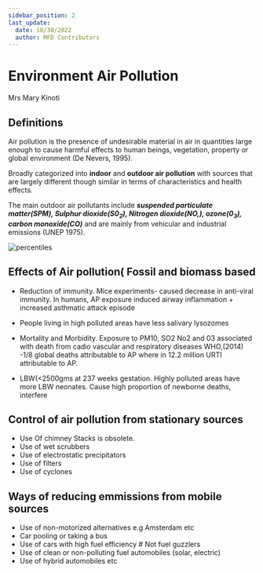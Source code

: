 ```yaml
---
sidebar_position: 2
last_update:
  date: 10/30/2022
  author: MFD Contributors
---
```


# Environment Air Pollution

Mrs Mary Kinoti

## Definitions

Air pollution is the presence of undesirable material in air in quantities large enough to cause harmful effects to human beings, vegetation, property or global environment (De Nevers, 1995).

Broadly categorized into **indoor** and **outdoor air pollution** with sources that are largely different though similar in terms of characteristics and health effects.

The main outdoor air pollutants include **_suspended particulate matter(SPM), Sulphur dioxide(S0<sub>2</sub>), Nitrogen dioxide(NO,), ozone(0<sub>3</sub>), carbon monoxide(CO)_** and are mainly from vehicular and industrial emissions (UNEP 1975).

<div style={{ display: 'flex', justifyContent: 'center' }}>
  <img src="https://i.imgur.com/KH8ZbVo.png" alt="percentiles" />
</div>

## Effects of Air pollution( Fossil and biomass based

- Reduction of immunity. Mice experiments- caused decrease in anti-viral immunity. In humans, AP exposure induced airway inflammation + increased asthmatic attack episode

- People living in high polluted areas have less salivary lysozomes

- Mortality and Morbidity. Exposure to PM10, SO2 No2 and 03 associated with death from cadio vascular and respiratory diseases WHO,(2014) -1/8 global deaths attributable to AP where in 12.2 million URTI attributable to AP.

- LBW(<2500gms at 237 weeks gestation. Highly polluted areas have more LBW neonates. Cause high proportion of newborne deaths, interfere

## Control of air pollution from stationary sources

- Use Of chimney Stacks is obsolete.
- Use of wet scrubbers
- Use of electrostatic precipitators
- Use of filters
- Use of cyclones

## Ways of reducing emmissions from mobile sources

- Use of non-motorized alternatives e.g Amsterdam etc
- Car pooling or taking a bus
- Use of cars with high fuel efficiency # Not fuel guzzlers
- Use of clean or non-polluting fuel automobiles (solar, electric)
- Use of hybrid automobiles etc
